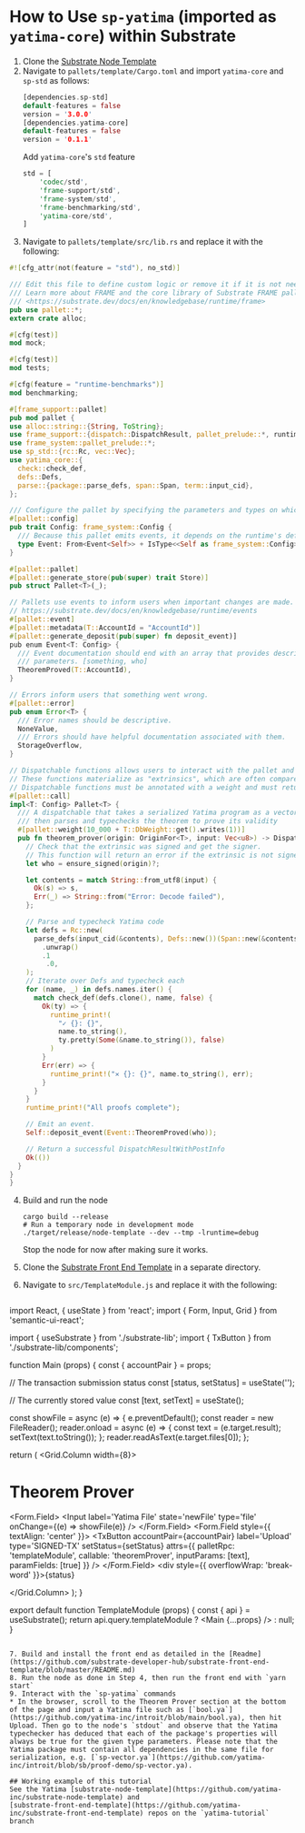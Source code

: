 # How to Use `sp-yatima` (imported as `yatima-core`) within Substrate

1. Clone the [Substrate Node Template](https://github.com/substrate-developer-hub/substrate-node-template)
2. Navigate to `pallets/template/Cargo.toml` and import `yatima-core` and `sp-std` as follows:
   ```rust
   [dependencies.sp-std]
   default-features = false
   version = '3.0.0'
   [dependencies.yatima-core]
   default-features = false
   version = '0.1.1'
   ```
   Add `yatima-core`'s `std` feature
   ```rust
   std = [
	   'codec/std',
	   'frame-support/std',
	   'frame-system/std',
	   'frame-benchmarking/std',
	   'yatima-core/std',
   ]
   ```
3. Navigate to `pallets/template/src/lib.rs` and replace it with the following: 
  ```rust
#![cfg_attr(not(feature = "std"), no_std)]

/// Edit this file to define custom logic or remove it if it is not needed.
/// Learn more about FRAME and the core library of Substrate FRAME pallets:
/// <https://substrate.dev/docs/en/knowledgebase/runtime/frame>
pub use pallet::*;
extern crate alloc;

#[cfg(test)]
mod mock;

#[cfg(test)]
mod tests;

#[cfg(feature = "runtime-benchmarks")]
mod benchmarking;

#[frame_support::pallet]
pub mod pallet {
  use alloc::string::{String, ToString};
  use frame_support::{dispatch::DispatchResult, pallet_prelude::*, runtime_print};
  use frame_system::pallet_prelude::*;
  use sp_std::{rc::Rc, vec::Vec};
  use yatima_core::{
    check::check_def,
    defs::Defs,
    parse::{package::parse_defs, span::Span, term::input_cid},
  };

  /// Configure the pallet by specifying the parameters and types on which it depends.
  #[pallet::config]
  pub trait Config: frame_system::Config {
    /// Because this pallet emits events, it depends on the runtime's definition of an event.
    type Event: From<Event<Self>> + IsType<<Self as frame_system::Config>::Event>;
  }

  #[pallet::pallet]
  #[pallet::generate_store(pub(super) trait Store)]
  pub struct Pallet<T>(_);

  // Pallets use events to inform users when important changes are made.
  // https://substrate.dev/docs/en/knowledgebase/runtime/events
  #[pallet::event]
  #[pallet::metadata(T::AccountId = "AccountId")]
  #[pallet::generate_deposit(pub(super) fn deposit_event)]
  pub enum Event<T: Config> {
    /// Event documentation should end with an array that provides descriptive names for event
    /// parameters. [something, who]
    TheoremProved(T::AccountId),
  }

  // Errors inform users that something went wrong.
  #[pallet::error]
  pub enum Error<T> {
    /// Error names should be descriptive.
    NoneValue,
    /// Errors should have helpful documentation associated with them.
    StorageOverflow,
  }

  // Dispatchable functions allows users to interact with the pallet and invoke state changes.
  // These functions materialize as "extrinsics", which are often compared to transactions.
  // Dispatchable functions must be annotated with a weight and must return a DispatchResult.
  #[pallet::call]
  impl<T: Config> Pallet<T> {
    /// A dispatchable that takes a serialized Yatima program as a vector of bytes,
	/// then parses and typechecks the theorem to prove its validity
    #[pallet::weight(10_000 + T::DbWeight::get().writes(1))]
    pub fn theorem_prover(origin: OriginFor<T>, input: Vec<u8>) -> DispatchResult {
      // Check that the extrinsic was signed and get the signer.
      // This function will return an error if the extrinsic is not signed.
      let who = ensure_signed(origin)?;

      let contents = match String::from_utf8(input) {
        Ok(s) => s,
        Err(_) => String::from("Error: Decode failed"),
      };

      // Parse and typecheck Yatima code
      let defs = Rc::new(
        parse_defs(input_cid(&contents), Defs::new())(Span::new(&contents))
          .unwrap()
          .1
           .0,
      );
      // Iterate over Defs and typecheck each
      for (name, _) in defs.names.iter() {
        match check_def(defs.clone(), name, false) {
          Ok(ty) => {
            runtime_print!(
              "✓ {}: {}",
              name.to_string(),
              ty.pretty(Some(&name.to_string()), false)
            )
          }
          Err(err) => {
            runtime_print!("✕ {}: {}", name.to_string(), err);
          }
        }
      }
      runtime_print!("All proofs complete");

      // Emit an event.
      Self::deposit_event(Event::TheoremProved(who));

      // Return a successful DispatchResultWithPostInfo
      Ok(())
    }
  }
}
  ```

4. Build and run the node
   ```
   cargo build --release
   # Run a temporary node in development mode
   ./target/release/node-template --dev --tmp -lruntime=debug 
   ```
   Stop the node for now after making sure it works.

5. Clone the [Substrate Front End Template](https://github.com/substrate-developer-hub/substrate-front-end-template.git) in a separate directory.

6. Navigate to `src/TemplateModule.js` and replace it with the following:
   ```javascript
import React, { useState } from 'react';
import { Form, Input, Grid } from 'semantic-ui-react';

import { useSubstrate } from './substrate-lib';
import { TxButton } from './substrate-lib/components';

function Main (props) {
  const { accountPair } = props;

  // The transaction submission status
  const [status, setStatus] = useState('');

  // The currently stored value
  const [text, setText] = useState();

  const showFile = async (e) => {
    e.preventDefault();
    const reader = new FileReader();
    reader.onload = async (e) => {
      const text = (e.target.result);
      setText(text.toString());
    };
    reader.readAsText(e.target.files[0]);
  };

  return (
    <Grid.Column width={8}>
      <h1>Theorem Prover</h1>
      <Form>
        <Form.Field>
          <Input
            label='Yatima File'
            state='newFile'
            type='file'
            onChange={(e) => showFile(e)}
          />
        </Form.Field>
        <Form.Field style={{ textAlign: 'center' }}>
          <TxButton
            accountPair={accountPair}
            label='Upload'
            type='SIGNED-TX'
            setStatus={setStatus}
            attrs={{
              palletRpc: 'templateModule',
              callable: 'theoremProver',
              inputParams: [text],
              paramFields: [true]
            }}
          />
        </Form.Field>
        <div style={{ overflowWrap: 'break-word' }}>{status}</div>
      </Form>
    </Grid.Column>
  );
}

export default function TemplateModule (props) {
  const { api } = useSubstrate();
  return api.query.templateModule
    ? <Main {...props} />
    : null;
}
   ```

7. Build and install the front end as detailed in the [Readme](https://github.com/substrate-developer-hub/substrate-front-end-template/blob/master/README.md)
8. Run the node as done in Step 4, then run the front end with `yarn start`
9. Interact with the `sp-yatima` commands
  * In the browser, scroll to the Theorem Prover section at the bottom of the page and input a Yatima file such as [`bool.ya`](https://github.com/yatima-inc/introit/blob/main/bool.ya), then hit Upload. Then go to the node's `stdout` and observe that the Yatima typechecker has deduced that each of the package's properties will always be true for the given type parameters. Please note that the Yatima package must contain all dependencies in the same file for serialization, e.g. [`sp-vector.ya`](https://github.com/yatima-inc/introit/blob/sb/proof-demo/sp-vector.ya). 
   
## Working example of this tutorial
See the Yatima [substrate-node-template](https://github.com/yatima-inc/substrate-node-template) and
[substrate-front-end-template](https://github.com/yatima-inc/substrate-front-end-template) repos on the `yatima-tutorial` branch

